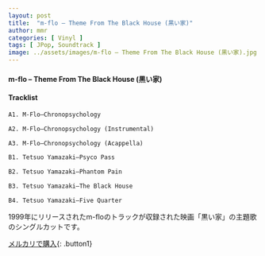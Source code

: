 ```yaml
---
layout: post
title:  "m-flo – Theme From The Black House (黒い家)"
author: mmr
categories: [ Vinyl ]
tags: [ JPop, Soundtrack ]
image: ../assets/images/m-flo – Theme From The Black House (黒い家).jpg
---
```


#### m-flo – Theme From The Black House (黒い家)

#### Tracklist
```md
A1. M-Flo–Chronopsychology

A2. M-Flo–Chronopsychology (Instrumental)

A3. M-Flo–Chronopsychology (Acappella)

B1. Tetsuo Yamazaki–Psyco Pass

B2. Tetsuo Yamazaki–Phantom Pain

B3. Tetsuo Yamazaki–The Black House

B4. Tetsuo Yamazaki–Five Quarter
```

1999年にリリースされたm-floのトラックが収録された映画「黒い家」の主題歌のシングルカットです。


[メルカリで購入](https://jp.mercari.com/item/m16599032902){: .button1}

